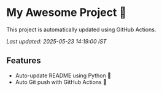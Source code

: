 # My Awesome Project 🚀

This project is automatically updated using GitHub Actions.

_Last updated: 2025-05-23 14:19:00 IST_

## Features
- Auto-update README using Python 🐍
- Auto Git push with GitHub Actions 🤖
